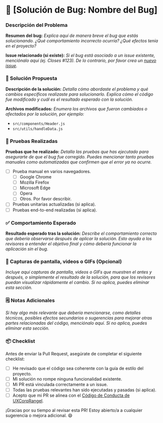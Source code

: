 # 🐛 [Solución de Bug: Nombre del Bug]

### Descripción del Problema

**Resumen del bug:**
_Explica aquí de manera breve el bug que estás solucionando. ¿Qué comportamiento incorrecto ocurría? ¿Qué efectos tenía en el proyecto?_

**Issue relacionado (si existe):**
_Si el bug está asociado a un issue existente, menciónalo aquí (ej. Closes #123). De lo contrario, por favor crea un [nuevo issue](issue)._

### 🔧 Solución Propuesta

**Descripción de la solución:**
_Detalla cómo abordaste el problema y qué cambios específicos realizaste para solucionarlo. Explica cómo el código fue modificado y cuál es el resultado esperado con la solución._

**Archivos modificados:**
_Enumera los archivos que fueron cambiados o afectados por la solución, por ejemplo:_

- `src/components/Header.js`
- `src/utils/handleData.js`

### 🧪 Pruebas Realizadas

**Pruebas que he realizado:**
_Detalla las pruebas que has ejecutado para asegurarte de que el bug fue corregido. Puedes mencionar tanto pruebas manuales como automatizadas que confirmen que el error ya no ocurre._

- [ ] Prueba manual en varios navegadores.
  - [ ] Google Chrome
  - [ ] Mozilla Firefox
  - [ ] Microsoft Edge
  - [ ] Opera
  - [ ] Otros. Por favor describir.
- [ ] Pruebas unitarias actualizadas (si aplica).
- [ ] Pruebas end-to-end realizadas (si aplica).

### ✅ Comportamiento Esperado

**Resultado esperado tras la solución:**
_Describe el comportamiento correcto que debería observarse después de aplicar la solución. Esto ayuda a los revisores a entender el objetivo final y cómo debería funcionar la aplicación sin el bug._

### 📸 Capturas de pantalla, videos o GIFs (Opcional)

_Incluye aquí capturas de pantalla, videos o GIFs que muestren el antes y después, o simplemente el resultado de la solución, para que los revisores puedan visualizar rápidamente el cambio. Si no aplica, puedes eliminar esta sección._

### 🗒️ Notas Adicionales

_Si hay algo más relevante que debería mencionarse, como detalles técnicos, posibles efectos secundarios o sugerencias para mejorar otras partes relacionadas del código, menciónalo aquí. Si no aplica, puedes eliminar esta sección._

### 📦 Checklist

Antes de enviar la Pull Request, asegúrate de completar el siguiente checklist:

- [ ] He revisado que el código sea coherente con la guía de estilo del proyecto.
- [ ] Mi solución no rompe ninguna funcionalidad existente.
- [ ] Mi PR está vinculada correctamente a un issue.
- [ ] Todas las pruebas relevantes han sido ejecutadas y pasadas (si aplica).
- [ ] Acepto que mi PR se alinea con el [Código de Conducta de UXCorpRangel][codigo-de-conducta].

¡Gracias por su tiempo al revisar esta PR! Estoy abierto/a a cualquier sugerencia o mejora adicional. 😄

[issue]: https://github.com/UXCorpRangel/boilerplate/issues/new
[codigo-de-conducta]: https://github.com/UXCorpRangel/.github/blob/main/CODE_OF_CONDUCT.md

